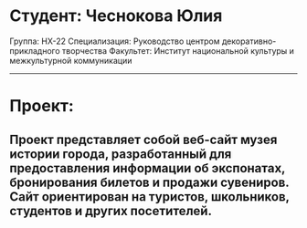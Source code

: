 # Студент: Чеснокова Юлия 
Группа: НХ-22
Специализация: Руководство центром декоративно-прикладного творчества
Факультет: Институт национальной культуры и межкультурной коммуникации 

---
# Проект: 
Проект представляет собой веб-сайт музея истории города, разработанный для предоставления информации об экспонатах, бронирования билетов и продажи сувениров. Сайт ориентирован на туристов, школьников, студентов и других посетителей.
---

